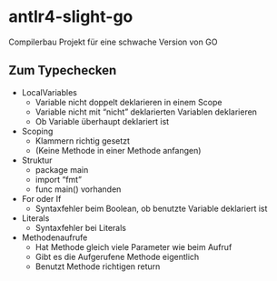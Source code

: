 # antlr4-slight-go
Compilerbau Projekt für eine schwache Version von GO

## Zum Typechecken

- LocalVariables
    - Variable nicht doppelt deklarieren in einem Scope
    - Variable nicht mit “nicht” deklarierten Variablen deklarieren
    - Ob Variable überhaupt deklariert ist
- Scoping
    - Klammern richtig gesetzt
    - (Keine Methode in einer Methode anfangen)
- Struktur
    - package main
    - import “fmt”
    - func main() vorhanden
- For oder If
    - Syntaxfehler beim Boolean, ob benutzte Variable deklariert ist
- Literals
    - Syntaxfehler bei Literals
- Methodenaufrufe
    - Hat Methode gleich viele Parameter wie beim Aufruf
    - Gibt es die Aufgerufene Methode eigentlich
    - Benutzt Methode richtigen return
